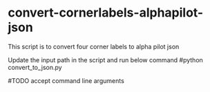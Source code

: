 # convert-cornerlabels-alphapilot-json
This script is to convert four corner labels to alpha pilot json

Update the input path in the script and run below command
#python convert_to_json.py

#TODO accept command line arguments
